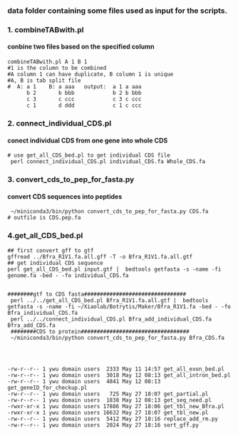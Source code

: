 ### data folder containing some files used as input for the scripts.

### 1. combineTABwith.pl 
#### conbine two files based on the specified column
```
combineTABwith.pl A 1 B 1
#1 is the column to be combined
#A column 1 can have duplicate, B column 1 is unique
#A, B is tab split file
#  A: a 1    B: a aaa   output:  a 1 a aaa
      b 2       b bbb            b 2 b bbb
      c 3       c ccc            c 3 c ccc
      c 1       d ddd            c 1 c ccc
```

### 2. connect_individual_CDS.pl
#### conect individual CDS from one gene into whole CDS
```
# use get_all_CDS_bed.pl to get individual CDS file
 perl connect_individual_CDS.pl individual_CDS.fa Whole_CDS.fa
```

### 3. convert_cds_to_pep_for_fasta.py
#### convert CDS sequences into peptides
```
 ~/miniconda3/bin/python convert_cds_to_pep_for_fasta.py CDS.fa
# outfile is CDS.pep.fa
```

### 4.get_all_CDS_bed.pl
```
## first convert gff to gtf
gffread ../Bfra_R1V1.fa.all.gff -T -o Bfra_R1V1.fa.all.gtf
## get individual CDS sequence
perl get_all_CDS_bed.pl input.gtf |  bedtools getfasta -s -name -fi genome.fa -bed - -fo individual_CDS.fa


########gtf to CDS fasta################################
 perl ../../get_all_CDS_bed.pl Bfra_R1V1.fa.all.gtf |  bedtools getfasta -s -name -fi ~/Xiaolab/Botrytis/Maker/Bfra_R1V1.fa -bed - -fo Bfra_individual_CDS.fa
 perl ../../connect_individual_CDS.pl Bfra_add_individual_CDS.fa Bfra_add_CDS.fa
 ########CDS to protein##################################
 ~/miniconda3/bin/python convert_cds_to_pep_for_fasta.py Bfra_CDS.fa
 
 
 

-rw-r--r-- 1 ywu domain users  2333 May 11 14:57 get_all_exon_bed.pl
-rw-r--r-- 1 ywu domain users  3018 May 12 08:13 get_all_intron_bed.pl
-rw-r--r-- 1 ywu domain users  4841 May 12 08:13 get_geneID_for_checkup.pl
-rw-r--r-- 1 ywu domain users   725 May 27 18:07 get_partial.pl
-rw-r--r-- 1 ywu domain users  1838 May 12 08:13 get_seq_need.pl
-rwxr-xr-x 1 ywu domain users 17886 May 27 18:06 get_tbl_new_Bfra.pl
-rwxr-xr-x 1 ywu domain users 16632 May 27 18:07 get_tbl_new.pl
-rw-r--r-- 1 ywu domain users  5412 May 27 18:16 replace_add_rm.py
-rw-r--r-- 1 ywu domain users  2024 May 27 18:16 sort_gff.py
